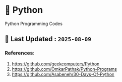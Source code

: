 # 🚀 Python
Python Programming Codes

## **📝 Last Updated :** **`2025-08-09`**

### References:

1.  https://github.com/geekcomputers/Python
2.  https://github.com/OmkarPathak/Python-Programs
3.  https://github.com/Asabeneh/30-Days-Of-Python